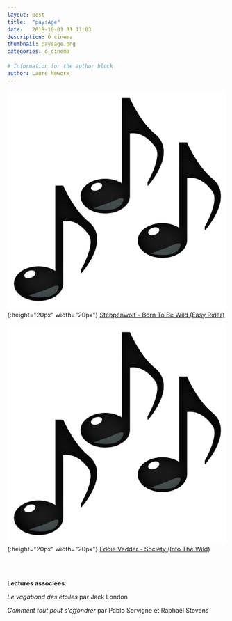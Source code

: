 ```yaml
---
layout: post
title:  "paysAge"
date:   2019-10-01 01:11:03
description: Ô cinéma
thumbnail: paysage.png
categories: o_cinema

# Information for the author block
author: Laure Neworx
---
```





![](/assets/img/notes.png){:height="20px" width="20px"} [Steppenwolf - Born To Be Wild (Easy Rider)][link1] 



![](/assets/img/notes.png){:height="20px" width="20px"} [Eddie Vedder - Society (Into The Wild)][link2] 

[link1]: https://www.youtube.com/watch?v=egMWlD3fLJ8
[link2]: https://www.youtube.com/watch?v=cl4cLEToPfc

<br/>
<br/>

**Lectures associées**: 

_Le vagabond des étoiles_ par Jack London 

_Comment tout peut s'effondrer_ par Pablo Servigne et Raphaël Stevens


